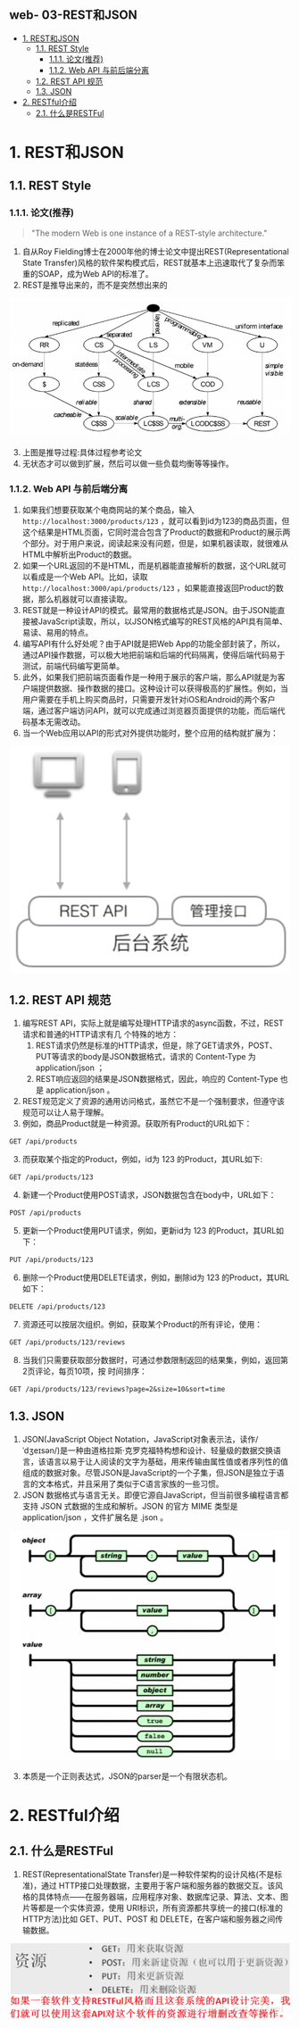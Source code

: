 web- 03-REST和JSON
---

<!-- TOC -->

- [1. REST和JSON](#1-rest和json)
  - [1.1. REST Style](#11-rest-style)
    - [1.1.1. 论⽂(推荐)](#111-论推荐)
    - [1.1.2. Web API 与前后端分离](#112-web-api-与前后端分离)
  - [1.2. REST API 规范](#12-rest-api-规范)
  - [1.3. JSON](#13-json)
- [2. RESTful介绍](#2-restful介绍)
  - [2.1. 什么是RESTFul](#21-什么是restful)

<!-- /TOC -->

# 1. REST和JSON

## 1.1. REST Style

### 1.1.1. 论⽂(推荐)
>"The modern Web is one instance of a REST-style architecture."
1. ⾃从Roy Fielding博⼠在2000年他的博⼠论⽂中提出REST(Representational State Transfer)⻛格的软件架构模式后，REST就基本上迅速取代了复杂⽽笨重的SOAP，成为Web API的标准了。
2. REST是推导出来的，而不是突然想出来的

![](img/web/14.png)

3. 上图是推导过程:具体过程参考论文
4. 无状态才可以做到扩展，然后可以做一些负载均衡等等操作。

### 1.1.2. Web API 与前后端分离
1. 如果我们想要获取某个电商⽹站的某个商品，输⼊ `http://localhost:3000/products/123` ，就可以看到id为123的商品⻚⾯，但这个结果是HTML页面，它同时混合包含了Product的数据和Product的展示两个部分。对于⽤户来说，阅读起来没有问题，但是，如果机器读取，就很难从HTML中解析出Product的数据。
2. 如果⼀个URL返回的不是HTML，⽽是机器能直接解析的数据，这个URL就可以看成是⼀个Web API。⽐如，读取 `http://localhost:3000/api/products/123` ，如果能直接返回Product的数据，那么机器就可以直接读取。
3. REST就是⼀种设计API的模式。最常⽤的数据格式是JSON。由于JSON能直接被JavaScript读取，所以，以JSON格式编写的REST⻛格的API具有简单、易读、易⽤的特点。
4. 编写API有什么好处呢？由于API就是把Web App的功能全部封装了，所以，通过API操作数据，可以极⼤地把前端和后端的代码隔离，使得后端代码易于测试，前端代码编写更简单。
5. 此外，如果我们把前端⻚⾯看作是⼀种⽤于展示的客户端，那么API就是为客户端提供数据、操作数据的接⼝。这种设计可以获得极⾼的扩展性。例如，当⽤户需要在⼿机上购买商品时，只需要开发针对iOS和Android的两个客户端，通过客户端访问API，就可以完成通过浏览器⻚⾯提供的功能，⽽后端代码基本⽆需改动。
6. 当⼀个Web应⽤以API的形式对外提供功能时，整个应⽤的结构就扩展为：

![](img/web/15.png)

## 1.2. REST API 规范
1. 编写REST API，实际上就是编写处理HTTP请求的async函数，不过，REST请求和普通的HTTP请求有⼏
个特殊的地⽅：
   1. REST请求仍然是标准的HTTP请求，但是，除了GET请求外，POST、PUT等请求的body是JSON数据格式，请求的 Content-Type 为 application/json ；
   2. REST响应返回的结果是JSON数据格式，因此，响应的 Content-Type 也是 application/json 。
1. REST规范定义了资源的通⽤访问格式，虽然它不是⼀个强制要求，但遵守该规范可以让⼈易于理解。
2. 例如，商品Product就是⼀种资源。获取所有Product的URL如下：
```
GET /api/products
```
3. ⽽获取某个指定的Product，例如，id为 123 的Product，其URL如下:
```
GET /api/products/123
```
4. 新建⼀个Product使⽤POST请求，JSON数据包含在body中，URL如下：
```
POST /api/products
```
5. 更新⼀个Product使⽤PUT请求，例如，更新id为 123 的Product，其URL如下：
```
PUT /api/products/123
```
6. 删除⼀个Product使⽤DELETE请求，例如，删除id为 123 的Product，其URL如下：
```
DELETE /api/products/123
```
7. 资源还可以按层次组织。例如，获取某个Product的所有评论，使⽤：
```
GET /api/products/123/reviews
```
8. 当我们只需要获取部分数据时，可通过参数限制返回的结果集，例如，返回第2⻚评论，每⻚10项，按
时间排序：
```
GET /api/products/123/reviews?page=2&size=10&sort=time
```

## 1.3. JSON
1. JSON(JavaScript Object Notation，JavaScript对象表示法，读作/ˈdʒeɪsən/)是⼀种由道格拉斯·克罗克福特构想和设计、轻量级的数据交换语⾔，该语⾔以易于让⼈阅读的⽂字为基础，⽤来传输由属性值或者序列性的值组成的数据对象。尽管JSON是JavaScript的⼀个⼦集，但JSON是独⽴于语⾔的⽂本格式，并且采⽤了类似于C语⾔家族的⼀些习惯。
2. JSON 数据格式与语⾔⽆关。即便它源⾃JavaScript，但当前很多编程语⾔都⽀持 JSON 式数据的⽣成和解析。JSON 的官⽅ MIME 类型是 application/json ，⽂件扩展名是 .json 。

![](img/web/16.png)

3. 本质是⼀个正则表达式，JSON的parser是⼀个有限状态机。

# 2. RESTful介绍

## 2.1. 什么是RESTFul
1.  REST(RepresentationalState Transfer)是一种软件架构的设计风格(不是标准)，通过 HTTP接口处理数据，主要用于客户端和服务器的数据交互。该风格的具体特点——在服务器端，应用程序对象、数据库记录、算法、文本、图片等都是一个实体资源，使用 URI标识，所有资源都共享统一的接口(标准的HTTP方法)比如 GET、PUT、POST 和 DELETE，在客户端和服务器之间传输数据。

![](img/web/30.png)